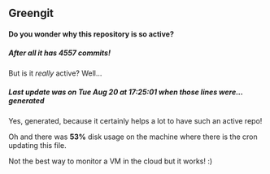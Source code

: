 ## Greengit

#### Do you wonder why this repository is so active?

##### After all it has 4557 commits!

But is it *really* active? Well...

##### Last update was on Tue Aug 20 at 17:25:01 when those lines were... generated

Yes, generated, because it certainly helps a lot to have such an active repo!

Oh and there was **53%** disk usage on the machine
where there is the cron updating this file.

Not the best way to monitor a VM in the cloud but it works! :)
